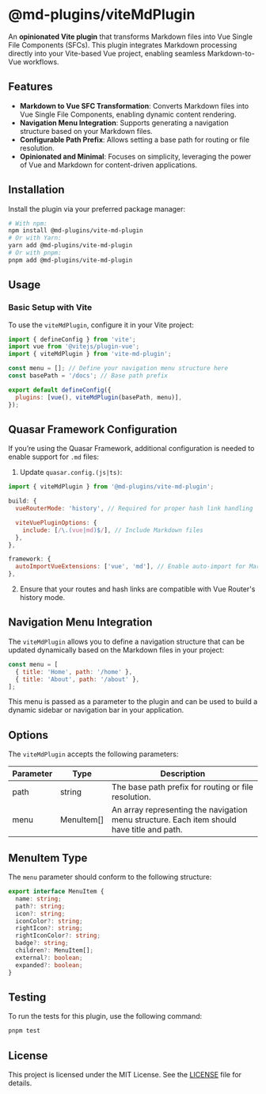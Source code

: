 # @md-plugins/viteMdPlugin

An **opinionated Vite plugin** that transforms Markdown files into Vue Single File Components (SFCs). This plugin integrates Markdown processing directly into your Vite-based Vue project, enabling seamless Markdown-to-Vue workflows.

## Features

- **Markdown to Vue SFC Transformation**: Converts Markdown files into Vue Single File Components, enabling dynamic content rendering.
- **Navigation Menu Integration**: Supports generating a navigation structure based on your Markdown files.
- **Configurable Path Prefix**: Allows setting a base path for routing or file resolution.
- **Opinionated and Minimal**: Focuses on simplicity, leveraging the power of Vue and Markdown for content-driven applications.

## Installation

Install the plugin via your preferred package manager:

```bash
# With npm:
npm install @md-plugins/vite-md-plugin
# Or with Yarn:
yarn add @md-plugins/vite-md-plugin
# Or with pnpm:
pnpm add @md-plugins/vite-md-plugin
```

## Usage

### Basic Setup with Vite

To use the `viteMdPlugin`, configure it in your Vite project:

```js
import { defineConfig } from 'vite';
import vue from '@vitejs/plugin-vue';
import { viteMdPlugin } from 'vite-md-plugin';

const menu = []; // Define your navigation menu structure here
const basePath = '/docs'; // Base path prefix

export default defineConfig({
  plugins: [vue(), viteMdPlugin(basePath, menu)],
});
```

## Quasar Framework Configuration

If you’re using the Quasar Framework, additional configuration is needed to enable support for `.md` files:

1. Update `quasar.config.(js|ts)`:

```js
import { viteMdPlugin } from '@md-plugins/vite-md-plugin';
```

```js
build: {
  vueRouterMode: 'history', // Required for proper hash link handling

  viteVuePluginOptions: {
    include: [/\.(vue|md)$/], // Include Markdown files
  },
},

framework: {
  autoImportVueExtensions: ['vue', 'md'], // Enable auto-import for Markdown extensions
},
```

2. Ensure that your routes and hash links are compatible with Vue Router's history mode.

## Navigation Menu Integration

The `viteMdPlugin` allows you to define a navigation structure that can be updated dynamically based on the Markdown files in your project:

```js
const menu = [
  { title: 'Home', path: '/home' },
  { title: 'About', path: '/about' },
];
```

This menu is passed as a parameter to the plugin and can be used to build a dynamic sidebar or navigation bar in your application.

## Options

The `viteMdPlugin` accepts the following parameters:

| Parameter | Type       | Description                                                                                |
| --------- | ---------- | ------------------------------------------------------------------------------------------ |
| path      | string     | The base path prefix for routing or file resolution.                                       |
| menu      | MenuItem[] | An array representing the navigation menu structure. Each item should have title and path. |

## MenuItem Type

The `menu` parameter should conform to the following structure:

```ts
export interface MenuItem {
  name: string;
  path?: string;
  icon?: string;
  iconColor?: string;
  rightIcon?: string;
  rightIconColor?: string;
  badge?: string;
  children?: MenuItem[];
  external?: boolean;
  expanded?: boolean;
}
```

## Testing

To run the tests for this plugin, use the following command:

```bash
pnpm test
```

## License

This project is licensed under the MIT License. See the [LICENSE](LICENSE.md) file for details.
